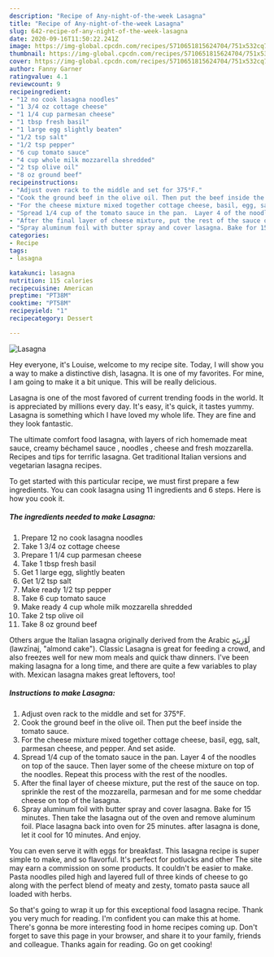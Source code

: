 ```yaml
---
description: "Recipe of Any-night-of-the-week Lasagna"
title: "Recipe of Any-night-of-the-week Lasagna"
slug: 642-recipe-of-any-night-of-the-week-lasagna
date: 2020-09-16T11:50:22.241Z
image: https://img-global.cpcdn.com/recipes/5710651815624704/751x532cq70/lasagna-recipe-main-photo.jpg
thumbnail: https://img-global.cpcdn.com/recipes/5710651815624704/751x532cq70/lasagna-recipe-main-photo.jpg
cover: https://img-global.cpcdn.com/recipes/5710651815624704/751x532cq70/lasagna-recipe-main-photo.jpg
author: Fanny Garner
ratingvalue: 4.1
reviewcount: 9
recipeingredient:
- "12 no cook lasagna noodles"
- "1 3/4 oz cottage cheese"
- "1 1/4 cup parmesan cheese"
- "1 tbsp fresh basil"
- "1 large egg slightly beaten"
- "1/2 tsp salt"
- "1/2 tsp pepper"
- "6 cup tomato sauce"
- "4 cup whole milk mozzarella shredded"
- "2 tsp olive oil"
- "8 oz ground beef"
recipeinstructions:
- "Adjust oven rack to the middle and set for 375°F."
- "Cook the ground beef in the olive oil. Then put the beef inside the tomato sauce."
- "For the cheese mixture mixed together cottage cheese, basil, egg, salt, parmesan cheese, and pepper. And set aside."
- "Spread 1/4 cup of the tomato sauce in the pan.  Layer 4 of the noodles on top of the sauce. Then layer some of the cheese mixture on top of the noodles. Repeat this process with the rest of the noodles."
- "After the final layer of cheese mixture, put the rest of the sauce on top. sprinkle the rest of the mozzarella, parmesan and for me some cheddar cheese on top of the lasagna."
- "Spray aluminum foil with butter spray and cover lasagna. Bake for 15 minutes. Then take the lasagna out of the oven and remove aluminum foil. Place lasagna back into oven for 25 minutes. after lasagna is done, let it cool for 10 minutes. And enjoy."
categories:
- Recipe
tags:
- lasagna

katakunci: lasagna 
nutrition: 115 calories
recipecuisine: American
preptime: "PT38M"
cooktime: "PT58M"
recipeyield: "1"
recipecategory: Dessert

---
```



![Lasagna](https://img-global.cpcdn.com/recipes/5710651815624704/751x532cq70/lasagna-recipe-main-photo.jpg)

Hey everyone, it's Louise, welcome to my recipe site. Today, I will show you a way to make a distinctive dish, lasagna. It is one of my favorites. For mine, I am going to make it a bit unique. This will be really delicious.

Lasagna is one of the most favored of current trending foods in the world. It is appreciated by millions every day. It's easy, it's quick, it tastes yummy. Lasagna is something which I have loved my whole life. They are fine and they look fantastic.

The ultimate comfort food lasagna, with layers of rich homemade meat sauce, creamy béchamel sauce , noodles , cheese and fresh mozzarella. Recipes and tips for terrific lasagna. Get traditional Italian versions and vegetarian lasagna recipes.


To get started with this particular recipe, we must first prepare a few ingredients. You can cook lasagna using 11 ingredients and 6 steps. Here is how you cook it.

<!--inarticleads1-->

##### The ingredients needed to make Lasagna:

1. Prepare 12 no cook lasagna noodles
1. Take 1 3/4 oz cottage cheese
1. Prepare 1 1/4 cup parmesan cheese
1. Take 1 tbsp fresh basil
1. Get 1 large egg, slightly beaten
1. Get 1/2 tsp salt
1. Make ready 1/2 tsp pepper
1. Take 6 cup tomato sauce
1. Make ready 4 cup whole milk mozzarella shredded
1. Take 2 tsp olive oil
1. Take 8 oz ground beef


Others argue the Italian lasagna originally derived from the Arabic لَوْزِينَج‎ (lawzīnaj, &#34;almond cake&#34;). Classic Lasagna is great for feeding a crowd, and also freezes well for new mom meals and quick thaw dinners. I&#39;ve been making lasagna for a long time, and there are quite a few variables to play with. Mexican lasagna makes great leftovers, too! 

<!--inarticleads2-->

##### Instructions to make Lasagna:

1. Adjust oven rack to the middle and set for 375°F.
1. Cook the ground beef in the olive oil. Then put the beef inside the tomato sauce.
1. For the cheese mixture mixed together cottage cheese, basil, egg, salt, parmesan cheese, and pepper. And set aside.
1. Spread 1/4 cup of the tomato sauce in the pan.  Layer 4 of the noodles on top of the sauce. Then layer some of the cheese mixture on top of the noodles. Repeat this process with the rest of the noodles.
1. After the final layer of cheese mixture, put the rest of the sauce on top. sprinkle the rest of the mozzarella, parmesan and for me some cheddar cheese on top of the lasagna.
1. Spray aluminum foil with butter spray and cover lasagna. Bake for 15 minutes. Then take the lasagna out of the oven and remove aluminum foil. Place lasagna back into oven for 25 minutes. after lasagna is done, let it cool for 10 minutes. And enjoy.


You can even serve it with eggs for breakfast. This lasagna recipe is super simple to make, and so flavorful. It&#39;s perfect for potlucks and other The site may earn a commission on some products. It couldn&#39;t be easier to make. Pasta noodles piled high and layered full of three kinds of cheese to go along with the perfect blend of meaty and zesty, tomato pasta sauce all loaded with herbs. 

So that's going to wrap it up for this exceptional food lasagna recipe. Thank you very much for reading. I'm confident you can make this at home. There's gonna be more interesting food in home recipes coming up. Don't forget to save this page in your browser, and share it to your family, friends and colleague. Thanks again for reading. Go on get cooking!
